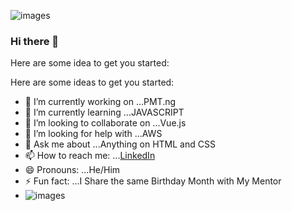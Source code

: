 
![images](https://user-images.githubusercontent.com/75815637/110985136-558de000-836c-11eb-9cef-507c7d90c2c5.png)

### Hi there 👋

Here are some idea to get you started:

Here are some ideas to get you started:

- 🔭 I’m currently working on ...PMT.ng
- 🌱 I’m currently learning ...JAVASCRIPT
- 👯 I’m looking to collaborate on ...Vue.js
- 🤔 I’m looking for help with ...AWS
- 💬 Ask me about ...Anything on HTML and CSS
- 📫 How to reach me: ...[LinkedIn](https://www.linkedin.com/in/nicholas-chibueze-michael-05b235206)
- 😄 Pronouns: ...He/Him
- ⚡ Fun fact: ...I Share the same Birthday Month with My Mentor
- ![images](https://www.google.com/imgres?imgurl=https%3A%2F%2Fwww.kindpng.com%2Fpicc%2Fm%2F376-3767112_programming-language-transparent-image-all-programming-language-logo.png&imgrefurl=https%3A%2F%2Fwww.kindpng.com%2Fimgv%2FhhToiih_programming-language-transparent-image-all-programming-language-logo%2F&tbnid=pvi0FzfAVXRxWM&vet=12ahUKEwjxz-7guavvAhUGTBoKHaffBaAQMygXegUIARDXAQ..i&docid=K52pmYmCvVG31M&w=860&h=549&q=programming%20svg&hl=en&ved=2ahUKEwjxz-7guavvAhUGTBoKHaffBaAQMygXegUIARDXAQ)

